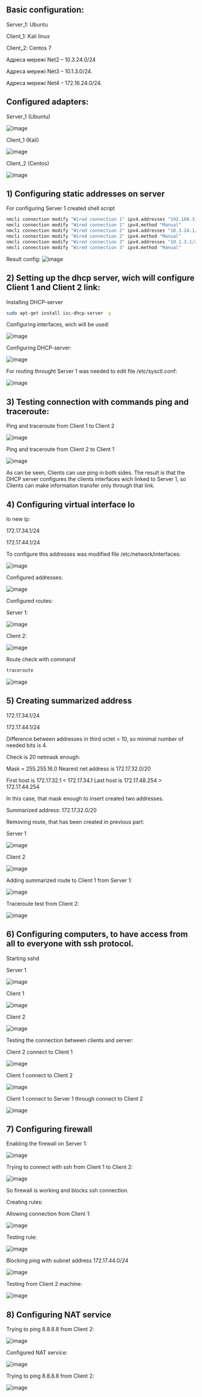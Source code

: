 
## Basic configuration:

Server_1: Ubuntu

Client_1: Kali linux

Client_2: Centos 7

Адреса мережі Net2 – 10.3.24.0/24

Адреса мережі Net3 – 10.1.3.0/24.

Адреса мережі Net4 – 172.16.24.0/24.

## Configured adapters:

Server_1 (Ubuntu)

![image](https://user-images.githubusercontent.com/113692759/214542075-597e5367-b42b-4abc-9e70-a83f9faeaf1b.png)

Client_1 (Kali)

![image](https://user-images.githubusercontent.com/113692759/214542566-8c07fe37-6d53-4ad4-8d07-8eddcd40096f.png)

Client_2 (Centos)

![image](https://user-images.githubusercontent.com/113692759/214542639-6b97eb2e-bacc-431f-b518-654f19027080.png)

## 1) Configuring static addresses on server

For configuring Server 1 created shell script
```Bash
nmcli connection modify "Wired connection 1" ipv4.addresses "192.168.31.200/24"
nmcli connection modify "Wired connection 1" ipv4.method "Manual"
nmcli connection modify "Wired connection 2" ipv4.addresses "10.3.24.1/24"
nmcli connection modify "Wired connection 2" ipv4.method "Manual"
nmcli connection modify "Wired connection 3" ipv4.addresses "10.1.3.1/24"
nmcli connection modify "Wired connection 3" ipv4.method "Manual"
```

Result config:
![image](https://user-images.githubusercontent.com/113692759/214548816-cb350dee-8d2b-46be-95ba-647fa51476d6.png)

## 2) Setting up the dhcp server, wich will configure Client 1 and Client 2 link:

Installing DHCP-server
```Bash
sudo apt-get install isc-dhcp-server -y
```

Configuring interfaces, wich will be used:

![image](https://user-images.githubusercontent.com/113692759/214551368-9881b52a-3540-4520-bcd1-84fcfaf27778.png)


Configuring DHCP-server:

![image](https://user-images.githubusercontent.com/113692759/214577780-884a26cc-0bb9-45c5-8a0e-208f14cb9caa.png)


For routing throught Server 1 was needed to edit file /etc/sysctl.conf:

![image](https://user-images.githubusercontent.com/113692759/214687268-848504c9-d58d-40cd-85f9-bf3cf4d092ee.png)

## 3) Testing connection with commands ping and traceroute:

Ping and traceroute from Client 1 to Client 2

![image](https://user-images.githubusercontent.com/113692759/214688704-4609326a-1271-4d95-b19a-cb08562b4d88.png)


Ping and traceroute from Client 2 to Client 1

![image](https://user-images.githubusercontent.com/113692759/214688095-f8c3dec4-11c7-46d8-92d7-f3dded0fc322.png)

As can be seen, Clients can use ping in both sides. The result is that the DHCP server configures the clients interfaces wich linked to Server 1, so Clients can make information transfer only through that link. 


## 4) Configuring virtual interface lo

lo new ip:

172.17.34.1/24

172.17.44.1/24

To configure this addresses was modified file /etc/network/interfaces:

![image](https://user-images.githubusercontent.com/113692759/214825665-5c314bb0-a73b-466e-bc79-bf90fb2c8a73.png)

Configured addresses:

![image](https://user-images.githubusercontent.com/113692759/214930807-2c561873-b339-45dd-bb63-33edaaba8ef3.png)

Configured routes:

Server 1:

![image](https://user-images.githubusercontent.com/113692759/214932149-a2e88511-5cfa-4d56-8567-26f55367a117.png)


Client 2:

![image](https://user-images.githubusercontent.com/113692759/214931800-d5619411-3349-4518-ab7a-542810f781e2.png)


Route check with command 
```bash 
traceroute
```

![image](https://user-images.githubusercontent.com/113692759/214932914-449861e4-3ba4-4125-8314-7d52296905cc.png)


## 5) Creating summarized address

172.17.34.1/24

172.17.44.1/24

Difference between addresses in third octet = 10, so minimal number of needed bits is 4.

Check is 20 netmask enough:

Mask = 255.255.16.0
Nearest net address is 172.17.32.0/20

First host is 172.17.32.1 < 172.17.34.1
Last host is 172.17.48.254 > 172.17.44.254

In this case, that mask enough to insert created two addresses. 

Summarized address: 172.17.32.0/20

Removing route, that has been created in previous part:

Server 1

![image](https://user-images.githubusercontent.com/113692759/214941767-c6184144-7163-41f2-8869-8dc57b65b7d9.png)

Client 2

![image](https://user-images.githubusercontent.com/113692759/214942109-bdefd1df-1669-442d-b45d-cead6bbcb393.png)


Adding summarized route to Client 1 from Server 1:

![image](https://user-images.githubusercontent.com/113692759/214942715-0dcb1d69-3332-436b-b895-60abd90d375c.png)

Traceroute test from Client 2:

![image](https://user-images.githubusercontent.com/113692759/214943122-d78b98e0-9c39-4fca-ad2f-6dc7792a14cf.png)



## 6) Configuring computers, to have access from all to everyone with ssh protocol.

Starting sshd

Server 1

![image](https://user-images.githubusercontent.com/113692759/214947944-fb44b817-4349-41a2-b03d-8cee719ee6c0.png)

Client 1

![image](https://user-images.githubusercontent.com/113692759/214948282-b34ef53e-4474-4e5c-bb4b-75513a73c5b3.png)

Client 2

![image](https://user-images.githubusercontent.com/113692759/214948387-a3300823-d32c-4c61-b69d-596f61719c23.png)

Testing the connection between clients and server:

Client 2 connect to Client 1

![image](https://user-images.githubusercontent.com/113692759/214948684-cf630807-96f3-41d9-a442-48063ead0d16.png)

Client 1 connect to Client 2

![image](https://user-images.githubusercontent.com/113692759/214948845-69ee309c-b226-4cfc-9d05-48994ed80b28.png)

Client 1 connect to Server 1 through connect to Client 2

![image](https://user-images.githubusercontent.com/113692759/214949272-9b8d89d3-845b-489c-b905-bc0553823ee8.png)


## 7) Configuring firewall

Enabling the firewall on Server 1:

![image](https://user-images.githubusercontent.com/113692759/215290747-692c4271-d8a8-422a-a7f6-2ab283a1ed2f.png)

Trying to connect with ssh from Client 1 to Client 2:

![image](https://user-images.githubusercontent.com/113692759/215290816-c828c34b-71e0-4591-8454-4c7752f6438c.png)

So firewall is working and blocks ssh connection.

Creating rules:

Allowing connection from Client 1:

![image](https://user-images.githubusercontent.com/113692759/215294777-309070fc-7240-4d8e-b9da-4a006f14ac9c.png)

Testing rule:

![image](https://user-images.githubusercontent.com/113692759/215295012-c99a93d9-b147-4af5-ba14-dbccbb17feb0.png)

Blocking ping with subnet address 172.17.44.0/24

![image](https://user-images.githubusercontent.com/113692759/215322176-ccf04a8d-486b-4995-aa1a-3c2fe7c968fa.png)

Testing from Client 2 machine:

![image](https://user-images.githubusercontent.com/113692759/215322220-46c051a1-912a-4e07-a700-f0c9615da6f0.png)

## 8) Configuring NAT service

Trying to ping 8.8.8.8 from Client 2:

![image](https://user-images.githubusercontent.com/113692759/215344143-7d1e2894-9cab-4a65-8bdf-79d80b89b90b.png)

Configured NAT service:

![image](https://user-images.githubusercontent.com/113692759/215344230-59cd3a37-2b51-4d79-a74d-73ed224a5aa7.png)

Trying to ping 8.8.8.8 from Client 2:

![image](https://user-images.githubusercontent.com/113692759/215344258-915d80b3-7930-40fe-a187-91774f666584.png)

